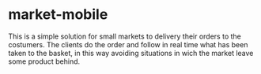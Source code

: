 # market-mobile

This is a simple solution for small markets to delivery their orders to the costumers. 
The clients do the order and follow in real time what has been taken to the basket, in this way avoiding situations
in wich the market leave some product behind.
